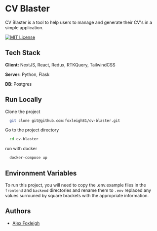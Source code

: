 
# CV Blaster

CV Blaster is a tool to help users to manage and generate their CV's in a simple application.

[![MIT License](https://img.shields.io/badge/License-MIT-green.svg)](https://choosealicense.com/licenses/mit/)

## Tech Stack

**Client:** NextJS, React, Redux, RTKQuery, TailwindCSS

**Server:** Python, Flask

**DB**: Postgres

## Run Locally

Clone the project

```bash
  git clone git@github.com:foxleigh81/cv-blaster.git
```

Go to the project directory

```bash
  cd cv-blaster
```

run with docker

```bash
  docker-compose up
```

## Environment Variables

To run this project, you will need to copy the .env.example files in the `frontend`  and `backend` directories and rename them to `.env` replaced any values surrouned by square brackets with the appropriate information.

## Authors

- [Alex Foxleigh](https://www.github.com/foxleigh81)
